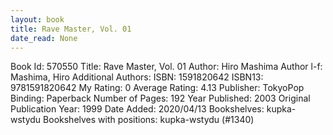 ```yaml
---
layout: book
title: Rave Master, Vol. 01
date_read: None
---
```


Book Id: 570550
Title: Rave Master, Vol. 01
Author: Hiro Mashima
Author l-f: Mashima, Hiro
Additional Authors: 
ISBN: 1591820642
ISBN13: 9781591820642
My Rating: 0
Average Rating: 4.13
Publisher: TokyoPop
Binding: Paperback
Number of Pages: 192
Year Published: 2003
Original Publication Year: 1999
Date Added: 2020/04/13
Bookshelves: kupka-wstydu
Bookshelves with positions: kupka-wstydu (#1340)

